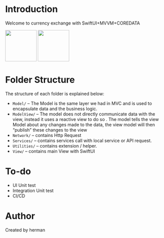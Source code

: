 
# Introduction

Welcome to currency exchange with SwiftUI+MVVM+COREDATA

<img src="https://github.com/herarya/currency-exchange-swiftui/blob/main/ss/1.png" width="100">
<img src="https://github.com/herarya/currency-exchange-swiftui/blob/main/ss/2.png" width="100">

# Folder Structure

The structure of each folder is explained below:

- `Model/` – The Model is the same layer we had in MVC and is used to encapsulate data and the business logic.
- `ModelView/` – The model does not directly communicate data with the view, instead it uses a reactive view to do so . The model tells the view Model about any changes made to the data, the view model will then “publish” these changes to the view
- `Network/` – contains Http Request
- `Services/` – contains services call with  local service or API request.
- `Utilities/` – contains extension / helper. 
- `View/` – contains main View with SwiftUI


# To-do

-  UI Unit test
-  Integration Unit test
-  CI/CD

# Author

Created by herman 